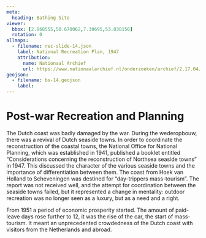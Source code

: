 ```yaml
---
meta:
  heading: Bathing Site
viewer:
  bbox: [2.868555,50.670062,7.30695,53.838156]
  rotation: 0
allmaps:
  - filename: rec-slide-14.json
    label: National Recreation Plan, 1947
    attribution:
      name: Nationaal Archief
      url: https://www.nationaalarchief.nl/onderzoeken/archief/2.17.04/invnr/%40B~B.1~36
geojson:
  - filename: bs-14.geojson
    label:
---
```


# Post-war Recreation and Planning 

The Dutch coast was badly damaged by the war. During the wederopbouw, there was a revival of Dutch seaside towns. In order to coordinate the reconstruction of the coastal towns, the National Office for National Planning, which was established in 1941, published a booklet entitled “Considerations concerning the reconstruction of Northsea seaside towns” in 1947. This discussed the character of the various seaside towns and the importance of differentiation between them. The coast from Hoek van Holland to Scheveningen was destined for “day-trippers mass-tourism”. The report was not received well, and the attempt for coordination between the seaside towns failed, but it represented a change in mentality: outdoor recreation was no longer seen as a luxury, but as a need and a right. 

From 1951 a period of economic prosperity started. The amount of paid-leave days rose further to 12, it was the rise of the car, the start of mass-tourism. It meant an unprecedented crowdedness of the Dutch coast with visitors from the Netherlands and abroad. 